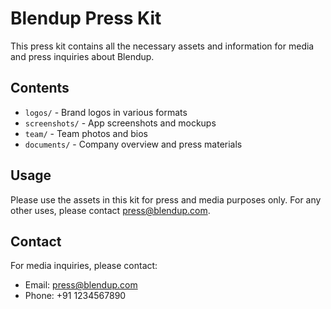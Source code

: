 # Blendup Press Kit

This press kit contains all the necessary assets and information for media and press inquiries about Blendup.

## Contents

- `logos/` - Brand logos in various formats
- `screenshots/` - App screenshots and mockups
- `team/` - Team photos and bios
- `documents/` - Company overview and press materials

## Usage

Please use the assets in this kit for press and media purposes only. For any other uses, please contact press@blendup.com.

## Contact

For media inquiries, please contact:
- Email: press@blendup.com
- Phone: +91 1234567890
